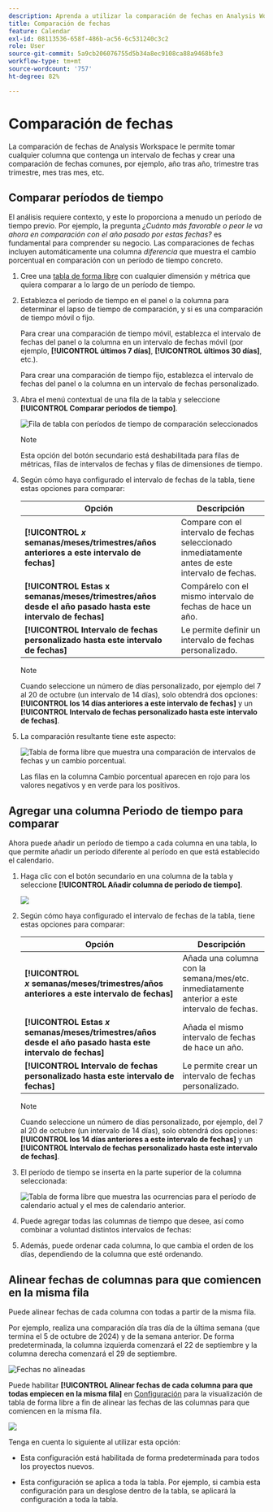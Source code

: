 ```yaml
---
description: Aprenda a utilizar la comparación de fechas en Analysis Workspace, que le permite tomar cualquier columna que contenga un intervalo de fechas y crear una comparación de fechas comunes.
title: Comparación de fechas
feature: Calendar
exl-id: 08113536-658f-486b-ac56-6c531240c3c2
role: User
source-git-commit: 5a9cb206076755d5b34a8ec9108ca88a9468bfe3
workflow-type: tm+mt
source-wordcount: '757'
ht-degree: 82%

---
```


# Comparación de fechas

La comparación de fechas de Analysis Workspace le permite tomar cualquier columna que contenga un intervalo de fechas y crear una comparación de fechas comunes, por ejemplo, año tras año, trimestre tras trimestre, mes tras mes, etc.

## Comparar períodos de tiempo

El análisis requiere contexto, y este lo proporciona a menudo un período de tiempo previo. Por ejemplo, la pregunta *¿Cuánto más favorable o peor le va ahora en comparación con el año pasado por estas fechas?* es fundamental para comprender su negocio. Las comparaciones de fechas incluyen automáticamente una columna *diferencia* que muestra el cambio porcentual en comparación con un período de tiempo concreto.

1. Cree una [tabla de forma libre](/help/analysis-workspace/visualizations/freeform-table/freeform-table.md) con cualquier dimensión y métrica que quiera comparar a lo largo de un período de tiempo.
1. Establezca el período de tiempo en el panel o la columna para determinar el lapso de tiempo de comparación, y si es una comparación de tiempo móvil o fijo.

   Para crear una comparación de tiempo móvil, establezca el intervalo de fechas del panel o la columna en un intervalo de fechas móvil (por ejemplo, **[!UICONTROL últimos 7 días]**, **[!UICONTROL últimos 30 días]**, etc.).

   Para crear una comparación de tiempo fijo, establezca el intervalo de fechas del panel o la columna en un intervalo de fechas personalizado.

1. Abra el menú contextual de una fila de la tabla y seleccione **[!UICONTROL Comparar períodos de tiempo]**.

   ![Fila de tabla con períodos de tiempo de comparación seleccionados](assets/compare-time.png)

   >[!NOTE]
   >
   >Esta opción del botón secundario está deshabilitada para filas de métricas, filas de intervalos de fechas y filas de dimensiones de tiempo.

1. Según cómo haya configurado el intervalo de fechas de la tabla, tiene estas opciones para comparar:

   | Opción | Descripción |
   |---|---|
   | **[!UICONTROL *x* semanas/meses/trimestres/años anteriores a este intervalo de fechas]** | Compare con el intervalo de fechas seleccionado inmediatamente antes de este intervalo de fechas. |
   | **[!UICONTROL Estas x semanas/meses/trimestres/años desde el año pasado hasta este intervalo de fechas]** | Compárelo con el mismo intervalo de fechas de hace un año. |
   | **[!UICONTROL Intervalo de fechas personalizado hasta este intervalo de fechas]** | Le permite definir un intervalo de fechas personalizado. |

   >[!NOTE]
   >
   >Cuando seleccione un número de días personalizado, por ejemplo del 7 al 20 de octubre (un intervalo de 14 días), solo obtendrá dos opciones: **[!UICONTROL los 14 días anteriores a este intervalo de fechas]** y un **[!UICONTROL Intervalo de fechas personalizado hasta este intervalo de fechas]**.

1. La comparación resultante tiene este aspecto:

   ![Tabla de forma libre que muestra una comparación de intervalos de fechas y un cambio porcentual.](assets/compare-time-result.png)

   Las filas en la columna Cambio porcentual aparecen en rojo para los valores negativos y en verde para los positivos.

## Agregar una columna Periodo de tiempo para comparar

Ahora puede añadir un período de tiempo a cada columna en una tabla, lo que permite añadir un período diferente al período en que está establecido el calendario.

1. Haga clic con el botón secundario en una columna de la tabla y seleccione **[!UICONTROL Añadir columna de periodo de tiempo]**.

   ![](assets/add-time-period-column.png)

1. Según cómo haya configurado el intervalo de fechas de la tabla, tiene estas opciones para comparar:

   | Opción | Descripción |
   |---|---|
   | **[!UICONTROL *x* semanas/meses/trimestres/años anteriores a este intervalo de fechas]** | Añada una columna con la semana/mes/etc. inmediatamente anterior a este intervalo de fechas. |
   | **[!UICONTROL Estas *x* semanas/meses/trimestres/años desde el año pasado hasta este intervalo de fechas]** | Añada el mismo intervalo de fechas de hace un año. |
   | **[!UICONTROL Intervalo de fechas personalizado hasta este intervalo de fechas]** | Le permite crear un intervalo de fechas personalizado. |

   >[!NOTE]
   >
   >Cuando seleccione un número de días personalizado, por ejemplo, del 7 al 20 de octubre (un intervalo de 14 días), solo obtendrá dos opciones: **[!UICONTROL los 14 días anteriores a este intervalo de fechas]** y un **[!UICONTROL Intervalo de fechas personalizado hasta este intervalo de fechas]**.

1. El período de tiempo se inserta en la parte superior de la columna seleccionada:

   ![Tabla de forma libre que muestra las ocurrencias para el período de calendario actual y el mes de calendario anterior.](assets/add-time-period-column2.png)

1. Puede agregar todas las columnas de tiempo que desee, así como combinar a voluntad distintos intervalos de fechas:

1. Además, puede ordenar cada columna, lo que cambia el orden de los días, dependiendo de la columna que esté ordenando.

## Alinear fechas de columnas para que comiencen en la misma fila

Puede alinear fechas de cada columna con todas a partir de la misma fila.

Por ejemplo, realiza una comparación día tras día de la última semana (que termina el 5 de octubre de 2024) y de la semana anterior. De forma predeterminada, la columna izquierda comenzará el 22 de septiembre y la columna derecha comenzará el 29 de septiembre.

![Fechas no alineadas](assets/not-align-dates.png)

Puede habilitar **[!UICONTROL Alinear fechas de cada columna para que todas empiecen en la misma fila]** en [Configuración](/help/analysis-workspace/visualizations/freeform-table/freeform-table.md#settings-1) para la visualización de tabla de forma libre a fin de alinear las fechas de las columnas para que comiencen en la misma fila.

![](assets/align-dates.png)

Tenga en cuenta lo siguiente al utilizar esta opción:

* Esta configuración está habilitada de forma predeterminada para todos los proyectos nuevos.

* Esta configuración se aplica a toda la tabla. Por ejemplo, si cambia esta configuración para un desglose dentro de la tabla, se aplicará la configuración a toda la tabla.

